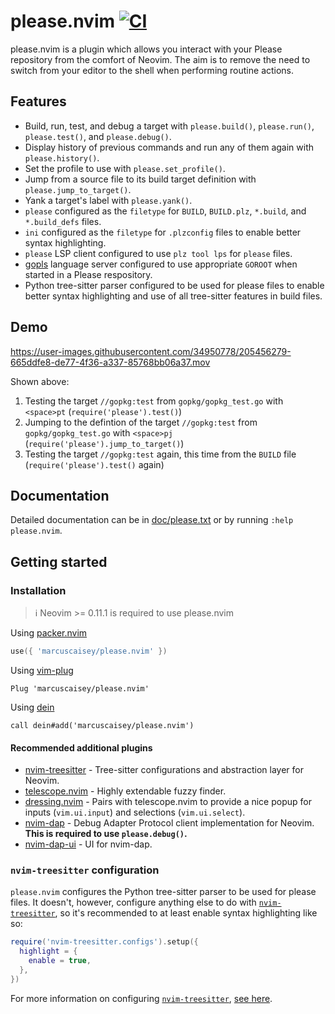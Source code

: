 # please.nvim [![CI](https://github.com/marcuscaisey/please.nvim/actions/workflows/ci.yaml/badge.svg)](https://github.com/marcuscaisey/please.nvim/actions/workflows/ci.yaml)
please.nvim is a plugin which allows you interact with your Please repository from the comfort of Neovim. The aim is to remove the need to switch from your editor to the shell when performing routine actions.

## Features
  * Build, run, test, and debug a target with `please.build()`, `please.run()`, `please.test()`, and
    `please.debug()`.
  * Display history of previous commands and run any of them again with `please.history()`.
  * Set the profile to use with `please.set_profile()`.
  * Jump from a source file to its build target definition with `please.jump_to_target()`.
  * Yank a target's label with `please.yank()`.
  * `please` configured as the `filetype` for `BUILD`, `BUILD.plz`, `*.build`, and `*.build_defs`
    files.
  * `ini` configured as the `filetype` for `.plzconfig` files to enable better syntax highlighting.
  * `please` LSP client configured to use `plz tool lps` for `please` files.
  * [gopls](https://go.dev/gopls) language server configured to use appropriate `GOROOT` when
    started in a Please respository.
  * Python tree-sitter parser configured to be used for please files to enable better syntax
    highlighting and use of all tree-sitter features in build files.

## Demo
https://user-images.githubusercontent.com/34950778/205456279-665ddfe8-de77-4f36-a337-85768bb06a37.mov

Shown above:
1. Testing the target `//gopkg:test` from `gopkg/gopkg_test.go` with `<space>pt` (`require('please').test()`)
2. Jumping to the defintion of the target `//gopkg:test` from `gopkg/gopkg_test.go` with `<space>pj` (`require('please').jump_to_target()`)
3. Testing the target `//gopkg:test` again, this time from the `BUILD` file (`require('please').test()` again)

## Documentation
Detailed documentation can be in [doc/please.txt](doc/please.txt) or by running `:help please.nvim`.

## Getting started
### Installation
> :information_source: Neovim >= 0.11.1 is required to use please.nvim

Using [packer.nvim](https://github.com/wbthomason/packer.nvim)
```lua
use({ 'marcuscaisey/please.nvim' })
```

Using [vim-plug](https://github.com/junegunn/vim-plug)
```viml
Plug 'marcuscaisey/please.nvim'
```

Using [dein](https://github.com/Shougo/dein.vim)
```viml
call dein#add('marcuscaisey/please.nvim')
```

#### Recommended additional plugins
- [nvim-treesitter](https://github.com/nvim-treesitter/nvim-treesitter) - Tree-sitter configurations
  and abstraction layer for Neovim.
- [telescope.nvim](https://github.com/nvim-telescope/telescope.nvim) - Highly extendable fuzzy
  finder.
- [dressing.nvim](https://github.com/stevearc/dressing.nvim) - Pairs with telescope.nvim to
  provide a nice popup for inputs (`vim.ui.input`) and selections (`vim.ui.select`).
- [nvim-dap](https://github.com/mfussenegger/nvim-dap) - Debug Adapter Protocol client
  implementation for Neovim. **This is required to use `please.debug()`.**
- [nvim-dap-ui](https://github.com/rcarriga/nvim-dap-ui) - UI for nvim-dap.

### `nvim-treesitter` configuration
`please.nvim` configures the Python tree-sitter parser to be used for please files. It doesn't,
however, configure anything else to do with
[`nvim-treesitter`](https://github.com/nvim-treesitter/nvim-treesitter), so it's recommended to at
least enable syntax highlighting like so:
```lua
require('nvim-treesitter.configs').setup({
  highlight = {
    enable = true,
  },
})
```

For more information on configuring [`nvim-treesitter`](https://github.com/nvim-treesitter/nvim-treesitter),
[see here](https://github.com/nvim-treesitter/nvim-treesitter#available-modules).
